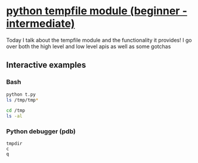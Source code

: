 # [python tempfile module (beginner - intermediate)](https://youtu.be/-pmgCmWiOXo)

Today I talk about the tempfile module and the functionality it provides!  I go over both the high level and low level apis as well as some gotchas

## Interactive examples

### Bash

```bash
python t.py
ls /tmp/tmp*

cd /tmp
ls -al
```

### Python debugger (pdb)

```
tmpdir
c
q
```
